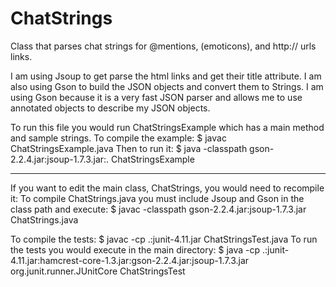 ChatStrings
===============

Class that parses chat strings for @mentions, (emoticons), and http:// urls links.

I am using Jsoup to get parse the html links and get their title attribute. I am also using Gson 
to build the JSON objects and convert them to Strings. I am using Gson because it is a very
fast JSON parser and allows me to use annotated objects to describe my JSON objects.

To run this file you would run ChatStringsExample which has a main method and sample strings.
To compile the example:
$ javac ChatStringsExample.java 
Then to run it:
$ java -classpath gson-2.2.4.jar:jsoup-1.7.3.jar:. ChatStringsExample

---------
If you want to edit the main class, ChatStrings, you would need to recompile it:
To compile ChatStrings.java you must include Jsoup and Gson in the class path and execute: 
$ javac -classpath gson-2.2.4.jar:jsoup-1.7.3.jar ChatStrings.java

To compile the tests:
$ javac -cp .:junit-4.11.jar ChatStringsTest.java
To run the tests you would execute in the main directory: 
$ java -cp .:junit-4.11.jar:hamcrest-core-1.3.jar:gson-2.2.4.jar:jsoup-1.7.3.jar org.junit.runner.JUnitCore ChatStringsTest


